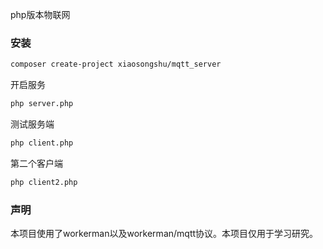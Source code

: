  php版本物联网

### 安装

```bash 
composer create-project xiaosongshu/mqtt_server
```

开启服务
```bash
php server.php
```
测试服务端

```bash 
php client.php
```
第二个客户端
```bash 
php client2.php
```

### 声明
本项目使用了workerman以及workerman/mqtt协议。本项目仅用于学习研究。